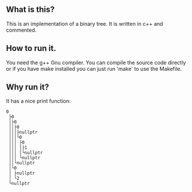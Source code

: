 ## What is this?
This is an implementation of a binary tree. It is written in c++ and commented.

## How to run it.
You need the g++ Gnu compiler. You can compile the source code directly or if you have make installed you can just run 'make' to use the Makefile.

## Why run it?
It has a nice print function:

```
0
 ├0
 │├0
 ││├0
 │││├nullptr
 │││└0
 │││ ├0
 │││ │├1
 │││ │└nullptr
 │││ └nullptr
 ││└nullptr
 │└0
 │ ├nullptr
 │ └2
 └nullptr
```
